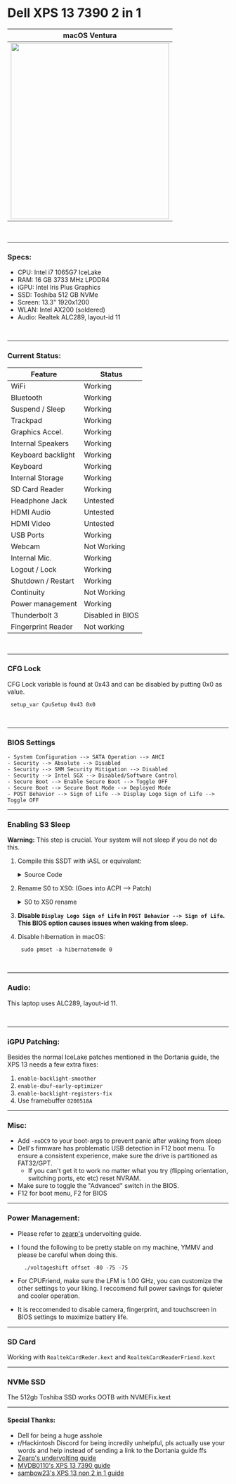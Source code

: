 # Dell XPS 13 7390 2 in 1


| macOS Ventura 
|------------|
|<img src="https://media.discordapp.net/attachments/1084252068711247965/1137134955575644160/IMG_6096.jpg" width="360" height="400">|
<br>

-----------------------------------------


### Specs:

- CPU: Intel i7 1065G7 IceLake
- RAM: 16 GB 3733 MHz LPDDR4 
- iGPU: Intel Iris Plus Graphics
- SSD: Toshiba 512 GB NVMe 
- Screen: 13.3" 1920x1200
- WLAN: Intel AX200 (soldered)
- Audio: Realtek ALC289, layout-id 11

<br>

-----------------------------------------


 ### Current Status:

 | **Feature**        | **Status**           
|--------------------|----------------------|
| WiFi               | Working              | 
| Bluetooth          | Working              | 
| Suspend / Sleep    | Working              | 
| Trackpad           | Working              | 
| Graphics Accel.    | Working              | 
| Internal Speakers  | Working              |   
| Keyboard backlight | Working              | 
| Keyboard           | Working              |
| Internal Storage   | Working              | 
| SD Card Reader     | Working              | 
| Headphone Jack     | Untested             | 
| HDMI Audio         | Untested             |
| HDMI Video         | Untested             |                                                                 
| USB Ports          | Working              | 
| Webcam             | Not Working          | 
| Internal Mic.      | Working              | 
| Logout / Lock      | Working              | 
| Shutdown / Restart | Working              | 
| Continuity         | Not Working          |     
| Power management   | Working              |
| Thunderbolt 3      | Disabled in BIOS     |
| Fingerprint Reader | Not working          |

<br>

-----------------------------------------

### CFG Lock

CFG Lock variable is found at 0x43 and can be disabled by putting 0x0 as value.
  
     setup_var CpuSetup 0x43 0x0

<br>

-----------------------------------------


### BIOS Settings

```
- System Configuration --> SATA Operation --> AHCI
- Security --> Absolute --> Disabled
- Security --> SMM Security Mitigation --> Disabled
- Security --> Intel SGX --> Disabled/Software Control
- Secure Boot --> Enable Secure Boot --> Toggle OFF
- Secure Boot --> Secure Boot Mode --> Deployed Mode
- POST Behavior --> Sign of Life --> Display Logo Sign of Life --> Toggle OFF
```

-----------------------------------------


### Enabling S3 Sleep

**Warning:** This step is crucial. Your system will not sleep if you do not do this.

1. Compile this SSDT with iASL or equivalant:

	<details><summary> Source Code </summary>

	```
	    DefinitionBlock ("", "SSDT", 2, "meghn6", "S3Fix", 0x00001000)
	
	    {
	
	    External (_SB_.SS3, IntObj)
	    
	    Scope (\_SB)
	
	    {
	
	    	Name (SS3, One)
	     
	
		}
	    
	 
	}
  
	```

	</details>

2. Rename S0 to XS0: (Goes into ACPI --> Patch) 

	<details><summary>S0 to XS0 rename</summary>

	```
	<?xml version="1.0" encoding="UTF-8"?>
	<!DOCTYPE plist PUBLIC "-//Apple//DTD PLIST 1.0//EN" "http://www.apple.com/DTDs/PropertyList-1.0.dtd">
	<plist version="1.0">
	<array>
		<dict>
			<key>Base</key>
			<string></string>
			<key>BaseSkip</key>
			<integer>0</integer>
			<key>Comment</key>
			<string>_S0 to XS0 rename; Fixes sleep</string>
			<key>Count</key>
			<integer>0</integer>
			<key>Enabled</key>
			<true/>
			<key>Find</key>
			<data>WFMw</data>
			<key>Limit</key>
			<integer>0</integer>
			<key>Mask</key>
			<data></data>
			<key>OemTableId</key>
			<data>AAAAAA==</data>
			<key>Replace</key>
			<data>WFMw</data>
			<key>ReplaceMask</key>
			<data></data>
			<key>Skip</key>
			<integer>0</integer>
			<key>TableLength</key>
			<integer>0</integer>
			<key>TableSignature</key>
			<data>AAAAAA==</data>
		</dict>
	</array>
	</plist>
	```
</details>

3. **Disable `Display Logo Sign of Life` in `POST Behavior --> Sign of Life`. This BIOS option causes issues when waking from sleep.**
4. Disable hibernation in macOS:

		sudo pmset -a hibernatemode 0


<br>

-----------------------------------------

### Audio:

This laptop uses ALC289, layout-id 11. 

<br>

-----------------------------------------


### iGPU Patching:

Besides the normal IceLake patches mentioned in the Dortania guide, the XPS 13 needs a few extra fixes:

1. `enable-backlight-smoother`
2. `enable-dbuf-early-optimizer`
3. `enable-backlight-registers-fix`
4. Use framebuffer `0200518A`

-----------------------------------------


### Misc:
- Add `-noDC9` to your boot-args to prevent panic after waking from sleep
- Dell's firmware has problematic USB detection in F12 boot menu. To ensure a consistent experience, make sure the drive is partitioned as FAT32/GPT.
    - If you can't get it to work no matter what you try (flipping orientation, switching ports, etc etc) reset NVRAM.
- Make sure to toggle the "Advanced" switch in the BIOS.
- F12 for boot menu, F2 for BIOS

-----------------------------------------


### Power Management:

- Please refer to [zearp's](https://github.com/zearp/Nucintosh#undervolting) undervolting guide.
- I found the following to be pretty stable on my machine, YMMV and please be careful when doing this.

 		./voltageshift offset -80 -75 -75

- For CPUFriend, make sure the LFM is 1.00 GHz, you can customize the other settings to your liking. I reccomend full power savings for quieter and cooler operation.
- It is reccomended to disable camera, fingerprint, and touchscreen in BIOS settings to maximize battery life.

-----------------------------------------

### SD Card

Working with `RealtekCardReder.kext` and `RealtekCardReaderFriend.kext`


-----------------------------------------


### NVMe SSD

The 512gb Toshiba SSD works OOTB with NVMEFix.kext

-----------------------------------------

#### Special Thanks:

- Dell for being a huge asshole
- r/Hackintosh Discord for being incredily unhelpful, pls actually use your words and help instead of sending a link to the Dortania guide ffs
- [Zearp's undervolting guide](https://github.com/zearp/Nucintosh#undervolting)
- [MVDB0110's XPS 13 7390 guide](https://github.com/MVDB0110/OC-XPS13-7390)
- [sambow23's XPS 13 non 2 in 1 guide](https://github.com/sambow23/Dell-XPS-13-7390-macOS)




